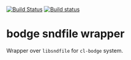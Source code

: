 [![Build Status](https://travis-ci.org/borodust/bodge-sndfile.svg)](https://travis-ci.org/borodust/bodge-sndfile) [![Build status](https://ci.appveyor.com/api/projects/status/5h2no6lt255dk0pe?svg=true)](https://ci.appveyor.com/project/borodust/bodge-sndfile)


# bodge sndfile wrapper

Wrapper over `libsndfile` for `cl-bodge` system.
